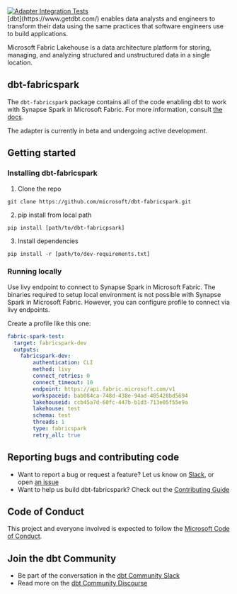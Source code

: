 <a href="https://github.com/microsoft/dbt-fabricspark/actions/workflows/integration.yml">
  <img src="https://github.com/microsoft/dbt-fabricspark/actions/workflows/integration.yml/badge.svg?branch=main&event=pull_request" alt="Adapter Integration Tests"/>
</a>

<br>
[dbt](https://www.getdbt.com/) enables data analysts and engineers to transform their data using the same practices that software engineers use to build applications.

Microsoft Fabric Lakehouse is a data architecture platform for storing, managing, and analyzing structured and unstructured data in a single location. 

## dbt-fabricspark

The `dbt-fabricspark` package contains all of the code enabling dbt to work with Synapse Spark in Microsoft Fabric. For more information, consult [the docs](https://docs.getdbt.com/docs/profile-fabricspark).

The adapter is currently in beta and undergoing active development.

## Getting started

### Installing dbt-fabricspark
1. Clone the repo
```nofmt
git clone https://github.com/microsoft/dbt-fabricspark.git
```
2. pip install from local path
```nofmt
pip install [path/to/dbt-fabricpsark]
```
3. Install dependencies
```nofmt
pip install -r [path/to/dev-requirements.txt]
```

### Running locally
Use livy endpoint to connect to Synapse Spark in Microsoft Fabric. The binaries required to setup local environment is not possible with Synapse Spark in Microsoft Fabric. However, you can configure profile to connect via livy endpoints.

Create a profile like this one:

```yaml
fabric-spark-test:
  target: fabricspark-dev
  outputs:
    fabricspark-dev:
        authentication: CLI
        method: livy
        connect_retries: 0
        connect_timeout: 10
        endpoint: https://api.fabric.microsoft.com/v1
        workspaceid: bab084ca-748d-438e-94ad-405428bd5694
        lakehouseid: ccb45a7d-60fc-447b-b1d3-713e05f55e9a
        lakehouse: test
        schema: test
        threads: 1
        type: fabricspark
        retry_all: true
```

## Reporting bugs and contributing code

- Want to report a bug or request a feature? Let us know on [Slack](http://community.getdbt.com/), or open [an issue](https://github.com/microsoft/dbt-fabricspark/issues/new)
- Want to help us build dbt-fabricspark? Check out the [Contributing Guide](https://github.com/microsoft/dbt-fabricspark/blob/HEAD/CONTRIBUTING.md)

## Code of Conduct

This project and everyone involved is expected to follow the [Microsoft Code of Conduct](https://opensource.microsoft.com/codeofconduct/).

## Join the dbt Community

- Be part of the conversation in the [dbt Community Slack](http://community.getdbt.com/)
- Read more on the [dbt Community Discourse](https://discourse.getdbt.com)
